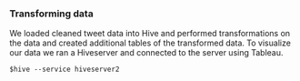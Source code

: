 ### Transforming data
We loaded cleaned tweet data into Hive and performed transformations on the data and created additional tables of the transformed data. To visualize our data we ran a Hiveserver and connected to the server using Tableau.

```$hive --service hiveserver2```
